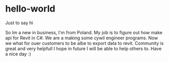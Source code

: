 # hello-world
Just to say hi

So Im a new in business, I'm from Poland. My job is to figure out how make api for Revit in C#. We are a making some cywil engineer programs. Now we what for ouer customers to be albe to export data to revit. Community is great and very helpfull I hope in future I will be able to help others to. 
Have a nice day :)
